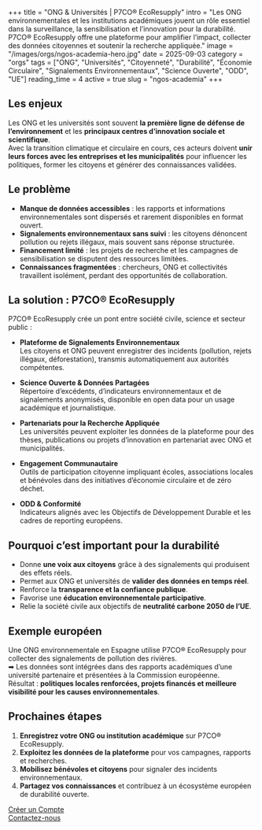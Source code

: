 +++
title = "ONG & Universités | P7CO® EcoResupply"
intro = "Les ONG environnementales et les institutions académiques jouent un rôle essentiel dans la surveillance, la sensibilisation et l’innovation pour la durabilité. P7CO® EcoResupply offre une plateforme pour amplifier l’impact, collecter des données citoyennes et soutenir la recherche appliquée."
image = "/images/orgs/ngos-academia-hero.jpg"
date = 2025-09-03
category = "orgs"
tags = ["ONG", "Universités", "Citoyenneté", "Durabilité", "Économie Circulaire", "Signalements Environnementaux", "Science Ouverte", "ODD", "UE"]
reading_time = 4
active = true
slug = "ngos-academia"
+++

## Les enjeux
Les ONG et les universités sont souvent **la première ligne de défense de l’environnement** et les **principaux centres d’innovation sociale et scientifique**.  
Avec la transition climatique et circulaire en cours, ces acteurs doivent **unir leurs forces avec les entreprises et les municipalités** pour influencer les politiques, former les citoyens et générer des connaissances validées.

## Le problème
- **Manque de données accessibles** : les rapports et informations environnementales sont dispersés et rarement disponibles en format ouvert.  
- **Signalements environnementaux sans suivi** : les citoyens dénoncent pollution ou rejets illégaux, mais souvent sans réponse structurée.  
- **Financement limité** : les projets de recherche et les campagnes de sensibilisation se disputent des ressources limitées.  
- **Connaissances fragmentées** : chercheurs, ONG et collectivités travaillent isolément, perdant des opportunités de collaboration.  

## La solution : P7CO® EcoResupply
P7CO® EcoResupply crée un pont entre société civile, science et secteur public :

- **Plateforme de Signalements Environnementaux**  
  Les citoyens et ONG peuvent enregistrer des incidents (pollution, rejets illégaux, déforestation), transmis automatiquement aux autorités compétentes.  

- **Science Ouverte & Données Partagées**  
  Répertoire d’excédents, d’indicateurs environnementaux et de signalements anonymisés, disponible en open data pour un usage académique et journalistique.  

- **Partenariats pour la Recherche Appliquée**  
  Les universités peuvent exploiter les données de la plateforme pour des thèses, publications ou projets d’innovation en partenariat avec ONG et municipalités.  

- **Engagement Communautaire**  
  Outils de participation citoyenne impliquant écoles, associations locales et bénévoles dans des initiatives d’économie circulaire et de zéro déchet.  

- **ODD & Conformité**  
  Indicateurs alignés avec les Objectifs de Développement Durable et les cadres de reporting européens.  

## Pourquoi c’est important pour la durabilité
- Donne **une voix aux citoyens** grâce à des signalements qui produisent des effets réels.  
- Permet aux ONG et universités de **valider des données en temps réel**.  
- Renforce la **transparence et la confiance publique**.  
- Favorise une **éducation environnementale participative**.  
- Relie la société civile aux objectifs de **neutralité carbone 2050 de l’UE**.  

## Exemple européen
Une ONG environnementale en Espagne utilise P7CO® EcoResupply pour collecter des signalements de pollution des rivières.  
➡ Les données sont intégrées dans des rapports académiques d’une université partenaire et présentées à la Commission européenne.  
Résultat : **politiques locales renforcées, projets financés et meilleure visibilité pour les causes environnementales**.  

## Prochaines étapes
1. **Enregistrez votre ONG ou institution académique** sur P7CO® EcoResupply.  
2. **Exploitez les données de la plateforme** pour vos campagnes, rapports et recherches.  
3. **Mobilisez bénévoles et citoyens** pour signaler des incidents environnementaux.  
4. **Partagez vos connaissances** et contribuez à un écosystème européen de durabilité ouverte.  

[Créer un Compte](/fr/Account/Register)  
[Contactez-nous](/fr/Home/Contact)  
